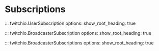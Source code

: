 # Subscriptions

::: twitchio.UserSubscription
    options:
      show_root_heading: true

::: twitchio.BroadcasterSubscription
    options:
      show_root_heading: true

::: twitchio.BroadcasterSubscriptions
    options:
      show_root_heading: true